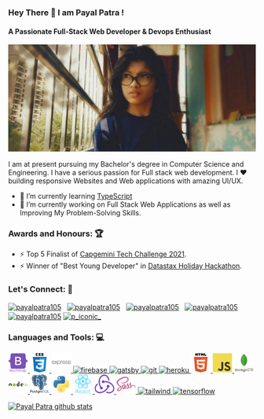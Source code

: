 ### Hey There 👋 I am Payal Patra !

#### A Passionate Full-Stack Web Developer & Devops Enthusiast



![Design and Development](https://github.com/payalpatra/payalpatra/blob/main/Avtar.jpg)

I am at present pursuing my Bachelor's degree in Computer Science and Engineering. I have a serious passion for Full stack web development. I ❤️ building responsive Websites and Web applications with amazing UI/UX.

- 🌱 I’m currently learning [TypeScript](https://developer.mozilla.org/en-US/docs/Learn/Tools_and_testing/Client-side_JavaScript_frameworks/Svelte_TypeScript)
- 🔭 I’m currently working on Full Stack Web Applications as well as Improving My Problem-Solving Skills. 

<h3 align="left">Awards and Honours: 🏆</h3>
<p align="left">

- ⚡ Top 5 Finalist of [Capgemini Tech Challenge 2021](https://drive.google.com/file/d/1Z3jI5zcNnhsWPLD2wWyWoj6fdkHE34LK/view?usp=sharing).
- ⚡ Winner of "Best Young Developer" in [Datastax Holiday Hackathon](
https://user-images.githubusercontent.com/67522406/108530698-e2102a00-72fb-11eb-8703-b21b5c3587c9.mp4).
 
<h3 align="left">Let's Connect: 🚀</h3>
<p align="left">
<a href="https://linkedin.com/in/payalpatra105" target="blank"><img align="center" src="https://img.icons8.com/fluent/48/000000/linkedin.png" alt="payalpatra105" height=43"  width="43" /></a>    &nbsp;      <a href="https://www.hackerrank.com/payalpatra105" target="blank"><img align="center" src="https://img.icons8.com/flat-round/64/000000/star--v1.png" alt="payalpatra105" height="35" width="35" /></a>            &nbsp;   <a href="https://dev.to/payalpatra105" target="blank"><img align="center" src="https://i.pinimg.com/564x/23/49/2d/23492d49eefc1794c50377c2613baa00.jpg" alt="payalpatra105" height="32" width="40" /></a>   &nbsp;   <a href="https://leetcode.com/payalpatra105/" target="blank"><img align="center" src="https://cdn.icon-icons.com/icons2/2389/PNG/512/leetcode_logo_icon_145113.png" alt="payalpatra105" height="32" width="34" /></a>     &nbsp;      <a href="https://payalpatra-portfolio.netlify.app/" target="blank"><img align="center" src="https://img.icons8.com/color/48/000000/music-robot.png" alt="payalpatra105" height="44" width="44" /></a>       <a href="https://instagram.com/p_iconic_" target="blank"><img align="center" src="https://img.icons8.com/plasticine/50/000000/instagram.png" alt="p_iconic_" height="50" width="50" /></a>&nbsp;


</p>




<h3 align="left">Languages and Tools: 💻</h3>
<p align="left"> <a href="https://getbootstrap.com" target="_blank"> <img src="https://raw.githubusercontent.com/devicons/devicon/master/icons/bootstrap/bootstrap-plain-wordmark.svg" alt="bootstrap" width="40" height="40"/> </a> <a href="https://www.w3schools.com/css/" target="_blank"> <img src="https://raw.githubusercontent.com/devicons/devicon/master/icons/css3/css3-original-wordmark.svg" alt="css3" width="40" height="40"/> </a> <a href="https://expressjs.com" target="_blank"> <img src="https://raw.githubusercontent.com/devicons/devicon/master/icons/express/express-original-wordmark.svg" alt="express" width="40" height="40"/> </a> <a href="https://firebase.google.com/" target="_blank"> <img src="https://www.vectorlogo.zone/logos/firebase/firebase-icon.svg" alt="firebase" width="40" height="40"/> </a> <a href="https://www.gatsbyjs.com/" target="_blank"> <img src="https://www.vectorlogo.zone/logos/gatsbyjs/gatsbyjs-icon.svg" alt="gatsby" width="40" height="40"/> </a> <a href="https://git-scm.com/" target="_blank"> <img src="https://www.vectorlogo.zone/logos/git-scm/git-scm-icon.svg" alt="git" width="40" height="40"/> </a> <a href="https://heroku.com" target="_blank"> <img src="https://www.vectorlogo.zone/logos/heroku/heroku-icon.svg" alt="heroku" width="40" height="40"/> </a> <a href="https://www.w3.org/html/" target="_blank"> <img src="https://raw.githubusercontent.com/devicons/devicon/master/icons/html5/html5-original-wordmark.svg" alt="html5" width="40" height="40"/> </a> <a href="https://developer.mozilla.org/en-US/docs/Web/JavaScript" target="_blank"> <img src="https://raw.githubusercontent.com/devicons/devicon/master/icons/javascript/javascript-original.svg" alt="javascript" width="40" height="40"/> </a> <a href="https://www.mongodb.com/" target="_blank"> <img src="https://raw.githubusercontent.com/devicons/devicon/master/icons/mongodb/mongodb-original-wordmark.svg" alt="mongodb" width="40" height="40"/> </a> <a href="https://nodejs.org" target="_blank"> <img src="https://raw.githubusercontent.com/devicons/devicon/master/icons/nodejs/nodejs-original-wordmark.svg" alt="nodejs" width="40" height="40"/> </a> <a href="https://www.postgresql.org" target="_blank"> <img src="https://raw.githubusercontent.com/devicons/devicon/master/icons/postgresql/postgresql-original-wordmark.svg" alt="postgresql" width="40" height="40"/> </a> <a href="https://www.python.org" target="_blank"> <img src="https://raw.githubusercontent.com/devicons/devicon/master/icons/python/python-original.svg" alt="python" width="40" height="40"/> </a> <a href="https://reactjs.org/" target="_blank"> <img src="https://raw.githubusercontent.com/devicons/devicon/master/icons/react/react-original-wordmark.svg" alt="react" width="40" height="40"/> </a> <a href="https://redux.js.org" target="_blank"> <img src="https://raw.githubusercontent.com/devicons/devicon/master/icons/redux/redux-original.svg" alt="redux" width="40" height="40"/> </a> <a href="https://sass-lang.com" target="_blank"> <img src="https://raw.githubusercontent.com/devicons/devicon/master/icons/sass/sass-original.svg" alt="sass" width="40" height="40"/> </a> <a href="https://tailwindcss.com/" target="_blank"> <img src="https://www.vectorlogo.zone/logos/tailwindcss/tailwindcss-icon.svg" alt="tailwind" width="40" height="40"/> </a> <a href="https://www.tensorflow.org" target="_blank"> <img src="https://www.vectorlogo.zone/logos/tensorflow/tensorflow-icon.svg" alt="tensorflow" width="40" height="40"/> </a> </p>



[![Payal Patra github stats](https://github-readme-stats.vercel.app/api?username=payalpatra)](https://github.com/anuraghazra/github-readme-stats) 

